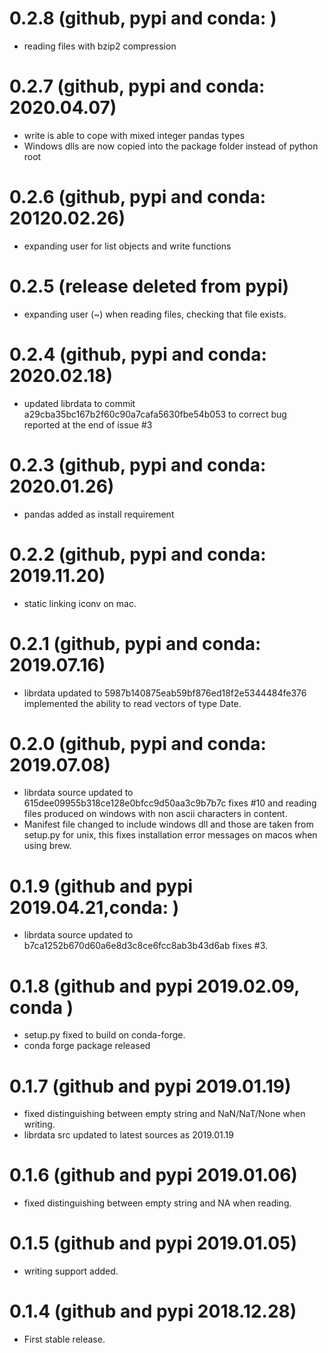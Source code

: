 # 0.2.8 (github, pypi and conda: )
* reading files with bzip2 compression
# 0.2.7 (github, pypi and conda: 2020.04.07)
* write is able to cope with mixed integer pandas types
* Windows dlls are now copied into the package folder instead of python root

# 0.2.6 (github, pypi and conda: 20120.02.26)
* expanding user for list objects and write functions

# 0.2.5 (release deleted from pypi)
* expanding user (~) when reading files, checking that file exists.

# 0.2.4 (github, pypi and conda: 2020.02.18)
* updated librdata to commit a29cba35bc167b2f60c90a7cafa5630fbe54b053
  to correct bug reported at the end of issue #3 

# 0.2.3 (github, pypi and conda: 2020.01.26)
* pandas added as install requirement

# 0.2.2 (github, pypi and conda: 2019.11.20)
* static linking iconv on mac.

# 0.2.1 (github, pypi and conda: 2019.07.16)
* librdata updated to 5987b140875eab59bf876ed18f2e5344484fe376 implemented the ability to read 
  vectors of type Date.

# 0.2.0 (github, pypi and conda: 2019.07.08)
* librdata source updated to 615dee09955b318ce128e0bfcc9d50aa3c9b7b7c 
  fixes #10 and reading files produced on windows with non ascii characters in content.
* Manifest file changed to include windows dll and those are taken from setup.py
  for unix, this fixes installation error messages on macos when using brew.

# 0.1.9 (github and pypi 2019.04.21,conda: )
* librdata source updated to b7ca1252b670d60a6e8d3c8ce6fcc8ab3b43d6ab
  fixes #3.

# 0.1.8 (github and pypi 2019.02.09, conda )
* setup.py fixed to build on conda-forge.
* conda forge package released

# 0.1.7 (github and pypi 2019.01.19)

* fixed distinguishing between empty string and NaN/NaT/None when writing. 
* librdata src updated to latest sources as 2019.01.19

# 0.1.6 (github and pypi 2019.01.06)

* fixed distinguishing between empty string and NA when reading. 

# 0.1.5 (github and pypi 2019.01.05)

* writing support added.

# 0.1.4 (github and pypi 2018.12.28)
* First stable release.
